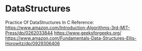# DataStructures
Practice Of DataStructures In C
Reference:
https://www.amazon.com/Introduction-Algorithms-3rd-MIT-Press/dp/0262033844
https://www.geeksforgeeks.org/
https://www.amazon.com/Fundamentals-Data-Structures-Ellis-Horowitz/dp/0929306406

